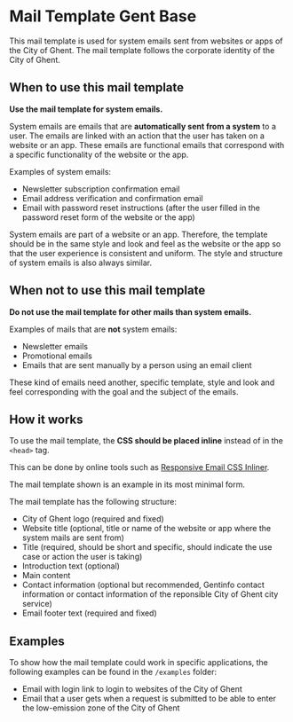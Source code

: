# Mail Template Gent Base

This mail template is used for system emails sent from websites or apps of the City of Ghent. The mail template follows the corporate identity of the City of Ghent.

## When to use this mail template

**Use the mail template for system emails.**

System emails are emails that are **automatically sent from a system** to a user. The emails are linked with an action that the user has taken on a website or an app. These emails are functional emails that correspond with a specific functionality of the website or the app.

Examples of system emails:

* Newsletter subscription confirmation email
* Email address verification and confirmation email
* Email with password reset instructions (after the user filled in the password reset form of the website or the app)

System emails are part of a website or an app. Therefore, the template should  be in the same style and look and feel as the website or the app so that the user experience is consistent and uniform. The style and structure of system emails is also always similar.

## When not to use this mail template

**Do not use the mail template for other mails than system emails.**

Examples of mails that are **not** system emails:

* Newsletter emails
* Promotional emails
* Emails that are sent manually by a person using an email client

These kind of emails need another, specific template, style and look and feel corresponding with the goal and the subject of the emails.

## How it works

To use the mail template, the **CSS should be placed inline** instead of in the `<head>` tag.

This can be done by online tools such as <a href="https://htmlemail.io/inline/">Responsive Email CSS Inliner</a>.

The mail template shown is an example in its most minimal form.

The mail template has the following structure:

* City of Ghent logo (required and fixed)
* Website title (optional, title or name of the website or app where the system mails are sent from)
* Title (required, should be short and specific, should indicate the use case or action the user is taking)
* Introduction text (optional)
* Main content
* Contact information (optional but recommended, Gentinfo contact information or contact information of the reponsible City of Ghent city service)
* Email footer text (required and fixed)

## Examples

To show how the mail template could work in specific applications, the following examples can be found in the `/examples` folder:

* Email with login link to login to websites of the City of Ghent
* Email that a user gets when a request is submitted to be able to enter the low-emission zone of the City of Ghent